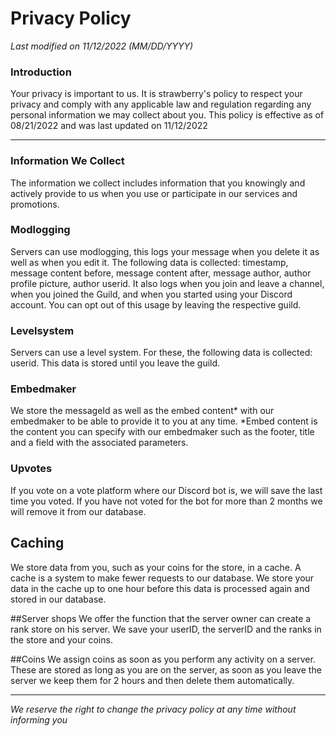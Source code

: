 # Privacy Policy

*Last modified on 11/12/2022 (MM/DD/YYYY)*

### Introduction
Your privacy is important to us. It is strawberry's policy to respect your privacy and comply with any applicable law and regulation regarding any personal information we may collect about you. This policy is effective as of 08/21/2022 and was last updated on 11/12/2022

------------

### Information We Collect
The information we collect includes information that you knowingly and actively provide to us when you use or participate in our services and promotions.

### Modlogging
Servers can use modlogging, this logs your message when you delete it as well as when you edit it. The following data is collected: timestamp, message content before, message content after, message author, author profile picture, author userid. It also logs when you join and leave a channel, when you joined the Guild, and when you started using your Discord account. You can opt out of this usage by leaving the respective guild.

### Levelsystem
Servers can use a level system. For these, the following data is collected: userid. This data is stored until you leave the guild.

### Embedmaker
We store the messageId as well as the embed content* with our embedmaker to be able to provide it to you at any time. *Embed content is the content you can specify with our embedmaker such as the footer, title and a field with the associated parameters.

### Upvotes
If you vote on a vote platform where our Discord bot is, we will save the last time you voted. If you have not voted for the bot for more than 2 months we will remove it from our database.

## Caching
We store data from you, such as your coins for the store, in a cache. A cache is a system to make fewer requests to our database. We store your data in the cache up to one hour before this data is processed again and stored in our database.

##Server shops
We offer the function that the server owner can create a rank store on his server. We save your userID, the serverID and the ranks in the store and your coins.

##Coins
We assign coins as soon as you perform any activity on a server. These are stored as long as you are on the server, as soon as you leave the server we keep them for 2 hours and then delete them automatically.


------------

*We reserve the right to change the privacy policy at any time without informing you*
